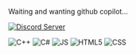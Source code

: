 Waiting and wanting github copilot...

[![Discord Server](https://img.shields.io/static/v1?label=&message=Discord+Server&color=%232D333B&style=for-the-badge&logo=Discord)](https://discord.com/invite/Tg2PugzW3a)

![C++](https://img.shields.io/static/v1?label=&message=C%2B%2B&color=%232D333B&style=for-the-badge&logo=C%2B%2B&logoColor=%23659BD3)
![C#](https://img.shields.io/static/v1?label=&message=C%23&color=%232D333B&style=for-the-badge&logo=CSharp&logoColor=%23189F20)
![JS](https://img.shields.io/static/v1?label=&message=JS&color=%232D333B&style=for-the-badge&logo=JavaScript&logoColor=%23F7DF1E)
![HTML5](https://img.shields.io/static/v1?label=&message=HTML5&color=%232D333B&style=for-the-badge&logo=HTML5&logoColor=%23E34F26)
![CSS](https://img.shields.io/static/v1?label=&message=CSS&color=%232D333B&style=for-the-badge&logo=CSS3&logoColor=%23264DE4)
